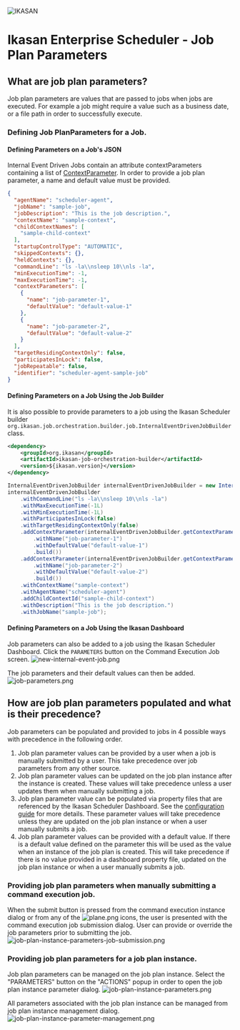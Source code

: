 ![IKASAN](../../../../developer/docs/quickstart-images/Ikasan-title-transparent.png)

# Ikasan Enterprise Scheduler - Job Plan Parameters

## What are job plan parameters?
Job plan parameters are values that are passed to jobs when jobs are executed. For example a job might require a value such
as a business date, or a file path in order to successfully execute. 

### Defining Job PlanParameters for a Job.

#### Defining Parameters on a Job's JSON
Internal Event Driven Jobs contain an attribute contextParameters containing a list of 
[ContextParameter](../../../../spec/service/scheduled/src/main/java/org/ikasan/spec/scheduled/context/model/ContextParameter.java). 
In order to provide a job plan parameter, a name and default value must be provided.
```json
{
  "agentName": "scheduler-agent",
  "jobName": "sample-job",
  "jobDescription": "This is the job description.",
  "contextName": "sample-context",
  "childContextNames": [
    "sample-child-context"
  ],
  "startupControlType": "AUTOMATIC",
  "skippedContexts": {},
  "heldContexts": {},
  "commandLine": "ls -la\\nsleep 10\\nls -la",
  "minExecutionTime": -1,
  "maxExecutionTime": -1,
  "contextParameters": [
    {
      "name": "job-parameter-1",
      "defaultValue": "default-value-1"
    },
    {
      "name": "job-parameter-2",
      "defaultValue": "default-value-2"
    }
  ],
  "targetResidingContextOnly": false,
  "participatesInLock": false,
  "jobRepeatable": false,
  "identifier": "scheduler-agent-sample-job"
}
```
#### Defining Parameters on a Job Using the Job Builder
It is also possible to provide parameters to a job using the Ikasan Scheduler builder `org.ikasan.job.orchestration.builder.job.InternalEventDrivenJobBuilder` class.
```xml
<dependency>
    <groupId>org.ikasan</groupId>
    <artifactId>ikasan-job-orchestration-builder</artifactId>
    <version>${ikasan.version}</version>
</dependency>
```

```java
InternalEventDrivenJobBuilder internalEventDrivenJobBuilder = new InternalEventDrivenJobBuilder();
internalEventDrivenJobBuilder
    .withCommandLine("ls -la\\nsleep 10\\nls -la")
    .withMaxExecutionTime(-1L)
    .withMinExecutionTime(-1L)
    .withParticipatesInLock(false)
    .withTargetResidingContextOnly(false)
    .addContextParameter(internalEventDrivenJobBuilder.getContextParameterBuilder()
        .withName("job-parameter-1")
        .withDefaultValue("default-value-1")
        .build())
    .addContextParameter(internalEventDrivenJobBuilder.getContextParameterBuilder()
        .withName("job-parameter-2")
        .withDefaultValue("default-value-2")
        .build())
    .withContextName("sample-context")
    .withAgentName("scheduler-agent")
    .addChildContextId("sample-child-context")
    .withDescription("This is the job description.")
    .withJobName("sample-job");
```
#### Defining Parameters on a Job Using the Ikasan Dashboard
Job parameters can also be added to a job using the Ikasan Scheduler Dashboard. Click the `PARAMETERS` button on the 
Command Execution Job screen.
![new-internal-event-job.png](new-internal-event-job.png)

The job parameters and their default values can then be added.
![job-parameters.png](job-parameters.png)

## How are job plan parameters populated and what is their precedence?
Job parameters can be populated and provided to jobs in 4 possible ways with precedence in the following order.

1. Job plan parameter values can be provided by a user when a job is manually submitted by a user. This take precedence over job parameters from any other source.
2. Job plan parameter values can be updated on the job plan instance after the instance is created. These values will take precedence unless a user updates them when manually submitting a job. 
3. Job plan parameter value can be populated via property files that are referenced by the Ikasan Scheduler Dashboard. See the [configuration guide](../../configuration-guide.md) for more details. These parameter values will take precedence unless they are updated on the job plan instance or when a user manually submits a job.
4. Job plan parameter values can be provided with a default value. If there is a default value defined on the parameter this will be used as the value when an instance of the job plan is created. This will take precedence if there is no value provided in a dashboard property file, updated on the job plan instance or when a user manually submits a job.

### Providing job plan parameters when manually submitting a command execution job.
When the submit button is pressed from the command execution instance dialog or from any of the ![plane.png](plane.png) icons, the user is 
presented with the command execution job submission dialog. User can provide or override the job parameters prior to submitting the job.
![job-plan-instance-parameters-job-submission.png](job-plan-instance-parameters-job-submission.png)

### Providing job plan parameters for a job plan instance.
Job plan parameters can be managed on the job plan instance. Select the "PARAMETERS" button on the "ACTIONS" popup in order to open
the job plan instance parameter dialog.
![job-plan-instance-parameters.png](job-plan-instance-parameters.png)

All parameters associated with the job plan instance can be managed from job plan instance management dialog.
![job-plan-instance-parameter-management.png](job-plan-instance-parameter-management.png)